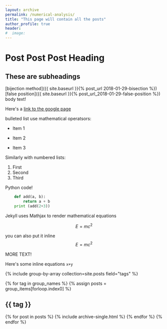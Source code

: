 ```yaml
---
layout: archive
permalink: /numerical-analysis/
title: "This page will contain all the posts"
author_profile: true
header:
#  image:
---
```

# Post Post Post Heading

## These are subheadings

[bijection method]({{ site.baseurl }}{% post_url 2018-01-29-bisection %})
[false position]({{ site.baseurl }}{% post_url_2018-01-29-false-position %})
body text!

Here's a [link to the google page](https://google.com)

bulleted list use mathematical operatsors:
* Item 1
+ Item 2
- Item 3

Similarly with numbered lists:
1. First
2. Second
3. Third


Python code!
```python
    def add(a, b):
        return a + b
    print (add(2+3))
```
Jekyll uses Mathjax to render mathematical equations

$$E=mc^2$$

you can also put it inline $$E=mc^2$$


MORE TEXT!

Here's some inline equations `x+y`

{% include group-by-array collection=site.posts field="tags" %}

{% for tag in group_names %}
  {% assign posts = group_items[forloop.index0] %}
  <h2 id="{{ tag | slugify }}" class="archive__subtitle">{{ tag }}</h2>
  {% for post in posts %}
    {% include archive-single.html %}
  {% endfor %}
{% endfor %}
